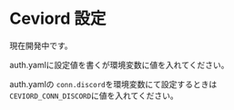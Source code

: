# Ceviord 設定

現在開発中です。

auth.yamlに設定値を書くが環境変数に値を入れてください。

auth.yamlの `conn.discord`を環境変数にて設定するときは `CEVIORD_CONN_DISCORD`に値を入れてください。
